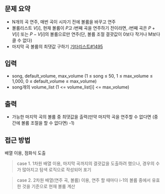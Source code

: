 ## 문제 요약
- N개의 곡 연주, 매번 곡이 시자기 전에 볼륨을 바꾸고 연주
- 볼륨리스트 $V[i]$, 현재 볼륨이 $P$고 $i$번째 곡을 연주하기 전이라면, $i$번째 곡은 $P+V[i]$ 또는 $P-V[i]$의 볼륨으로만 연주(단, 볼륨 조절 결괏값이 0보다 작거나 M보다 클 수 없다)
- 마지막 곡 볼륨의 최댓값 구하기
[기타리스트#1495](https://www.acmicpc.net/problem/1495)

## 입력
- song, default_volume, max_volume (1 ≤ song ≤ 50, 1 ≤ max_volume ≤ 1,000, 0 ≤ default_volume ≤ max_volume)
- song개의 volume_list (1 <= volume_list[i] <= max_volume)

## 출력
- 가능한 마지막 곡의 볼륨 중 최댓값을 출력(만약 마지막 곡을 연주할 수 없다면 (중간에 볼륨 조절을 할 수 없다면) -1)

## 접근 방법
배열 이용, 점화식 도출
> case 1. 1차원 배열 이용, 마지막 곡까지의 결괏값을 도출하려 했으나, 경우의 수가 많아지고 탐색 로직으로 작성되어 포기

> case 2. 2차원 배열(연주 곡, 볼륨) 이용, 연주 할 때마다 i-1의 볼륨 중에서 유효한 것을 기준으로 현재 볼륨 계산